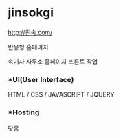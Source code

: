 # jinsokgi

http://진속.com/

반응형 홈페이지 

속기사 사무소 홈페이지 프론트 작업



### *UI(User Interface)

HTML / CSS / JAVASCRIPT / JQUERY 

### *Hosting
닷홈
